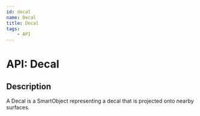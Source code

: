 ```yaml
---
id: decal
name: Decal
title: Decal
tags:
    - API
---
```


# API: Decal

## Description

A Decal is a SmartObject representing a decal that is projected onto nearby surfaces.

